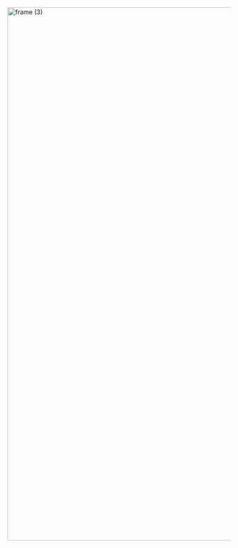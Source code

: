 <img width="3188" height="1202" alt="frame (3)" src="https://drive.google.com/file/d/1OzrZIPLnnxtG6cHUupL4ZFE9oMNeFhgk/view?usp=sharing" />
